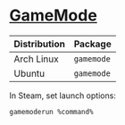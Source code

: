 # [GameMode](https://github.com/FeralInteractive/gamemode)

| Distribution | Package    |
| ------------ | ---------- |
| Arch Linux   | `gamemode` |
| Ubuntu       | `gamemode` |

In Steam, set launch options:

```sh
gamemoderun %command%
```
